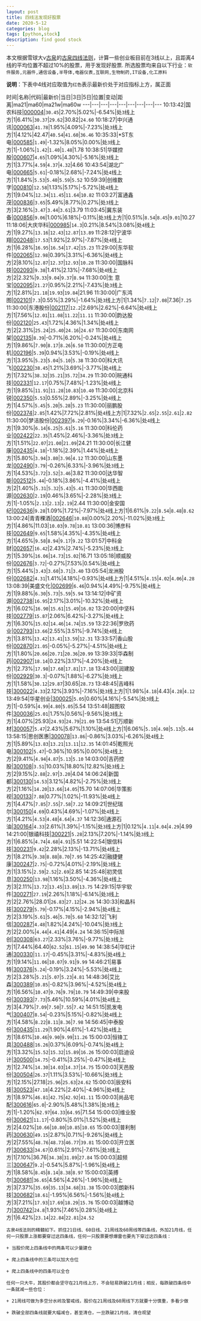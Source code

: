 ```yaml
---
layout: post
title: 四线法发现好股票
date: 2020-5-12
categories: blog
tags: [python,stock]
description: find good stock
---
```



本文根据雪球大v[古泉](https://xueqiu.com/u/7148646888)的[古泉四线法则](https://xueqiu.com/7148646888/130498192)，计算一些创业板目前在3线以上，且距离4线的平均位置不超过10%的股票，用于发现好股票.
所选股票均来自以下行业：`软件服务,元器件,通信设备,半导体,电器仪表,互联网,生物制药,IT设备,化工原料`

**说明**：下表中4线对应取值为`红色`表示最新价处于对应指标上方，属正面


时间|名称|代码|最新价|当日|3日|5日|位置|变动|距离|ma21|ma60|ma21w|ma60w
---|---|---|---|---|---|---|---|---
10:13:42|国农科技|[000004](https://xueqiu.com/S/SZ000004)|`30.45`|2.70%|5.02%|-6.54%|处`3`线上方|1|6.41%|`30.37`|`29.62`|30.82|`24.60`
10:18:27|中兴通讯|[000063](https://xueqiu.com/S/SZ000063)|`41.78`|1.95%|4.09%|-7.23%|处`3`线上方|1|4.12%|42.47|`40.54`|`41.60`|`36.46`
10:35:33|*ST东电|[000585](https://xueqiu.com/S/SZ000585)|`1.49`|-1.32%|8.05%|0.00%|处`3`线上方|1|-1.06%|`1.42`|`1.40`|`1.48`|1.78
10:38:51|华媒控股|[000607](https://xueqiu.com/S/SZ000607)|`4.65`|1.09%|4.30%|-5.16%|处`3`线上方|1|3.77%|`4.59`|`4.37`|`4.32`|4.66
10:43:54|湖北广电|[000665](https://xueqiu.com/S/SZ000665)|`5.61`|-0.18%|2.68%|-7.24%|处`4`线上方|1|1.84%|`5.53`|`5.40`|`5.59`|`5.52`
10:59:39|创维数字|[000810](https://xueqiu.com/S/SZ000810)|`12.58`|1.13%|5.17%|-5.72%|处`4`线上方|1|9.04%|`12.34`|`11.45`|`11.64`|`10.82`
11:03:27|富通鑫茂|[000836](https://xueqiu.com/S/SZ000836)|`3.65`|5.49%|8.77%|0.27%|处`3`线上方|3|2.16%|`3.47`|`3.44`|`3.61`|3.79
11:03:45|冀东装备|[000856](https://xueqiu.com/S/SZ000856)|`9.06`|1.00%|6.18%|-0.11%|处`3`线上方|1|0.51%|`8.54`|`8.45`|`9.01`|10.27
11:18:06|大庆华科|[000985](https://xueqiu.com/S/SZ000985)|`14.3`|0.21%|8.54%|3.08%|处`4`线上方|1|9.27%|`13.16`|`12.43`|`12.87`|`13.89`
11:28:12|宁波华翔|[002048](https://xueqiu.com/S/SZ002048)|`17.53`|1.92%|2.97%|-7.87%|处`4`线上方|1|6.28%|`16.95`|`16.54`|`17.42`|`15.23`
11:29:00|东华软件|[002065](https://xueqiu.com/S/SZ002065)|`12.98`|0.39%|3.31%|-6.36%|处`4`线上方|2|8.10%|`12.87`|`12.37`|`12.93`|`10.28`
11:30:00|国脉科技|[002093](https://xueqiu.com/S/SZ002093)|`9.38`|1.41%|2.13%|-7.68%|处`4`线上方|2|2.32%|`9.33`|`9.04`|`9.37`|`8.94`
11:30:00|生 意 宝|[002095](https://xueqiu.com/S/SZ002095)|`21.27`|0.95%|2.21%|-7.43%|处`3`线上方|1|2.81%|`21.18`|`19.93`|`19.84`|21.96
11:30:00|广东鸿图|[002101](https://xueqiu.com/S/SZ002101)|`7.3`|0.55%|3.29%|-1.64%|处`3`线上方|1|1.34%|`7.12`|`7.08`|7.36|`7.25`
11:30:00|东港股份|[002117](https://xueqiu.com/S/SZ002117)|`12.2`|2.69%|2.62%|-6.64%|处`4`线上方|1|7.56%|`12.01`|`11.08`|`11.22`|`11.11`
11:30:00|韵达股份|[002120](https://xueqiu.com/S/SZ002120)|`25.43`|1.72%|4.36%|1.34%|处`4`线上方|2|2.31%|`25.24`|`25.40`|`24.16`|`24.67`
11:30:00|东南网架|[002135](https://xueqiu.com/S/SZ002135)|`8.39`|-0.71%|6.20%|-0.24%|处`4`线上方|1|9.86%|`7.90`|`8.17`|`8.26`|`6.50`
11:30:00|方正电机|[002196](https://xueqiu.com/S/SZ002196)|`5.39`|0.94%|3.53%|-0.19%|处`4`线上方|1|3.95%|`5.23`|`5.04`|`5.10`|`5.38`
11:30:00|科大讯飞|[002230](https://xueqiu.com/S/SZ002230)|`38.45`|1.21%|3.69%|-3.77%|处`4`线上方|1|7.32%|`38.32`|`35.21`|`35.72`|`34.29`
11:30:00|皖通科技|[002331](https://xueqiu.com/S/SZ002331)|`12.17`|0.75%|7.48%|-1.23%|处`4`线上方|1|9.85%|`11.91`|`11.28`|`10.83`|`10.40`
11:30:00|北京科锐|[002350](https://xueqiu.com/S/SZ002350)|`5.53`|0.55%|2.89%|-3.25%|处`4`线上方|1|4.57%|`5.45`|`5.20`|`5.28`|`5.23`
11:30:00|丽鹏股份|[002374](https://xueqiu.com/S/SZ002374)|`2.85`|1.42%|7.72%|2.81%|处`4`线上方|1|7.32%|`2.65`|`2.55`|`2.61`|`2.82`
11:30:00|梦洁股份|[002397](https://xueqiu.com/S/SZ002397)|`6.29`|-0.16%|3.34%|-6.36%|处`4`线上方|1|9.30%|`6.14`|`6.25`|`5.61`|`5.16`
11:30:00|科伦药业|[002422](https://xueqiu.com/S/SZ002422)|`22.35`|1.45%|2.46%|-3.36%|处`3`线上方|1|1.51%|`22.07`|`21.00`|`21.09`|24.21
11:30:00|长江健康|[002435](https://xueqiu.com/S/SZ002435)|`4.18`|-1.18%|2.39%|1.44%|处`4`线上方|1|5.80%|`3.94`|`3.80`|`3.96`|`4.12`
11:30:00|山东墨龙|[002490](https://xueqiu.com/S/SZ002490)|`3.79`|-0.26%|6.33%|-3.96%|处`3`线上方|1|4.53%|`3.72`|`3.52`|`3.46`|3.82
11:30:00|达华智能|[002512](https://xueqiu.com/S/SZ002512)|`5.44`|-0.18%|3.86%|-4.41%|处`4`线上方|2|1.40%|`5.31`|`5.32`|`5.43`|`5.41`
11:30:00|华西能源|[002630](https://xueqiu.com/S/SZ002630)|`2.19`|0.46%|3.65%|-2.28%|处`3`线上方|1|-1.05%|`2.13`|`2.13`|`2.19`|2.44
11:30:00|金安国纪|[002636](https://xueqiu.com/S/SZ002636)|`9.28`|1.09%|1.72%|-7.97%|处`4`线上方|1|6.61%|`9.22`|`8.54`|`8.48`|`8.62`
13:00:24|青青稞酒|[002646](https://xueqiu.com/S/SZ002646)|`10.88`|0.00%|2.20%|-11.02%|处`3`线上方|1|4.86%|11.03|`10.03`|`9.78`|`10.81`
13:00:36|博彦科技|[002649](https://xueqiu.com/S/SZ002649)|`9.65`|1.58%|4.35%|-4.35%|处`4`线上方|1|4.65%|`9.58`|`8.94`|`9.17`|`9.22`
13:01:57|中科金财|[002657](https://xueqiu.com/S/SZ002657)|`16.42`|2.43%|2.74%|-5.23%|处`3`线上方|1|5.39%|`16.06`|`14.73`|`15.02`|16.71
13:05:18|顺威股份|[002676](https://xueqiu.com/S/SZ002676)|`3.72`|-0.27%|7.53%|0.54%|处`4`线上方|1|5.44%|`3.43`|`3.60`|`3.71`|`3.40`
13:05:54|龙洲股份|[002682](https://xueqiu.com/S/SZ002682)|`4.31`|1.41%|4.18%|-0.93%|处`4`线上方|1|4.51%|`4.15`|`4.02`|`4.06`|`4.28`
13:08:39|美盛文化|[002699](https://xueqiu.com/S/SZ002699)|`6.46`|0.94%|4.49%|-9.75%|处`4`线上方|1|9.88%|`6.30`|`5.73`|`5.59`|`5.94`
13:14:12|中矿资源|[002738](https://xueqiu.com/S/SZ002738)|`16.95`|2.17%|3.01%|-10.32%|处`4`线上方|1|6.02%|`16.90`|`15.61`|`15.49`|`16.02`
13:20:00|中坚科技|[002779](https://xueqiu.com/S/SZ002779)|`15.87`|2.06%|6.42%|-3.27%|处`4`线上方|1|6.30%|`15.02`|`14.46`|`14.74`|`15.59`
13:22:36|罗欣药业|[002793](https://xueqiu.com/S/SZ002793)|`13.66`|2.55%|3.51%|-9.74%|处`4`线上方|1|3.81%|`13.42`|`13.41`|`13.59`|`12.31`
13:33:57|香山股份|[002870](https://xueqiu.com/S/SZ002870)|`21.05`|-0.05%|-5.27%|-4.51%|处`4`线上方|1|1.80%|`20.66`|`20.71`|`20.36`|`20.99`
13:39:33|华森制药|[002907](https://xueqiu.com/S/SZ002907)|`18.14`|0.22%|3.17%|-4.20%|处`4`线上方|1|2.73%|`17.98`|`17.68`|`17.81`|`17.18`
13:43:00|润建股份|[002929](https://xueqiu.com/S/SZ002929)|`30.3`|-0.07%|1.88%|-6.27%|处`3`线上方|1|1.58%|`30.12`|`29.87`|30.65|`28.73`
13:48:45|吉峰科技|[300022](https://xueqiu.com/S/SZ300022)|`4.33`|2.12%|3.93%|-7.16%|处`3`线上方|1|1.98%|`4.18`|4.43|`4.28`|`4.12`
13:49:54|华星创业|[300025](https://xueqiu.com/S/SZ300025)|`5.05`|0.60%|4.16%|-5.54%|处`3`线上方|1|-0.59%|`4.99`|`4.80`|`5.05`|5.54
13:51:48|超图软件|[300036](https://xueqiu.com/S/SZ300036)|`25.01`|1.75%|0.56%|-9.56%|处`3`线上方|1|4.07%|25.93|`24.93`|`24.79`|`21.09`
13:54:51|万顺新材|[300057](https://xueqiu.com/S/SZ300057)|`5.47`|2.43%|5.67%|1.10%|处`4`线上方|1|6.06%|`5.10`|`4.98`|`5.13`|`5.44`
13:58:15|思创医惠|[300078](https://xueqiu.com/S/SZ300078)|`13.86`|-0.86%|3.03%|-6.26%|处`4`线上方|1|5.89%|`13.83`|`13.21`|`13.11`|`12.35`
14:01:45|乾照光电|[300102](https://xueqiu.com/S/SZ300102)|`5.47`|-0.36%|10.95%|0.00%|处`4`线上方|2|9.41%|`4.94`|`4.87`|`5.13`|`5.10`
14:03:00|吉药控股|[300108](https://xueqiu.com/S/SZ300108)|`3.51`|10.03%|18.80%|12.82%|处`3`线上方|2|9.15%|`2.88`|`2.97`|`3.20`|4.04
14:06:24|新国都|[300130](https://xueqiu.com/S/SZ300130)|`14.53`|3.12%|4.82%|-2.75%|处`3`线上方|2|1.16%|`14.20`|`13.66`|`14.05`|15.70
14:07:06|华策影视|[300133](https://xueqiu.com/S/SZ300133)|`7.88`|0.77%|1.02%|-11.93%|处`4`线上方|1|4.47%|`7.85`|`7.55`|`7.58`|`7.22`
14:09:21|世纪瑞尔|[300150](https://xueqiu.com/S/SZ300150)|`4.69`|0.43%|4.69%|-1.07%|处`4`线上方|1|4.21%|`4.53`|`4.48`|`4.64`|`4.37`
14:12:36|通源石油|[300164](https://xueqiu.com/S/SZ300164)|`4.33`|2.61%|1.39%|-1.15%|处`3`线上方|1|0.12%|`4.11`|`4.04`|`4.29`|4.99
14:21:00|银禧科技|[300221](https://xueqiu.com/S/SZ300221)|`5.28`|2.13%|7.20%|-1.14%|处`3`线上方|1|6.85%|`4.74`|`4.68`|`4.91`|5.51
14:22:54|银信科技|[300231](https://xueqiu.com/S/SZ300231)|`9.42`|2.28%|2.13%|-13.71%|处`4`线上方|1|8.21%|`9.38`|`8.88`|`8.70`|`7.95`
14:25:42|融捷健康|[300247](https://xueqiu.com/S/SZ300247)|`2.75`|-0.72%|4.01%|-2.19%|处`3`线上方|1|3.15%|`2.59`|`2.52`|`2.69`|2.85
14:25:48|初灵信息|[300250](https://xueqiu.com/S/SZ300250)|`13.98`|1.16%|3.50%|-4.36%|处`4`线上方|3|2.11%|`13.72`|`13.45`|`13.89`|`13.75`
14:29:15|华宇软件|[300271](https://xueqiu.com/S/SZ300271)|`27.19`|2.26%|1.18%|-6.14%|处`3`线上方|2|2.76%|28.01|`26.83`|`27.12`|`24.26`
14:30:33|和晶科技|[300279](https://xueqiu.com/S/SZ300279)|`5.79`|-0.17%|4.15%|-2.94%|处`4`线上方|2|3.19%|`5.61`|`5.46`|`5.70`|`5.68`
14:32:12|飞利信|[300287](https://xueqiu.com/S/SZ300287)|`4.48`|1.82%|4.24%|-10.04%|处`3`线上方|2|2.00%|`4.44`|`4.41`|4.49|`4.24`
14:36:15|中际旭创|[300308](https://xueqiu.com/S/SZ300308)|`63.27`|2.33%|3.76%|-9.77%|处`3`线上方|1|7.44%|64.40|`62.52`|`61.15`|`49.90`
14:38:54|华虹计通|[300330](https://xueqiu.com/S/SZ300330)|`11.17`|-0.45%|3.31%|-4.83%|处`4`线上方|1|9.14%|`11.06`|`10.07`|`9.91`|`9.99`
14:46:21|易事特|[300376](https://xueqiu.com/S/SZ300376)|`5.24`|-0.19%|3.24%|-5.53%|处`4`线上方|2|3.28%|`5.21`|`5.07`|`5.23`|`4.81`
14:48:36|艾比森|[300389](https://xueqiu.com/S/SZ300389)|`10.85`|-0.82%|3.96%|-4.52%|处`4`线上方|1|6.56%|`10.47`|`9.76`|`9.79`|`10.79`
14:49:39|中来股份|[300393](https://xueqiu.com/S/SZ300393)|`7.73`|5.46%|10.59%|4.01%|处`4`线上方|3|4.79%|`7.09`|`7.50`|`7.55`|`7.42`
14:51:15|凯发电气|[300407](https://xueqiu.com/S/SZ300407)|`8.54`|-0.23%|5.15%|-0.82%|处`4`线上方|1|4.58%|`8.22`|`8.11`|`8.36`|`7.98`
14:56:45|中泰股份|[300435](https://xueqiu.com/S/SZ300435)|`11.29`|1.90%|4.61%|-1.42%|处`4`线上方|1|8.61%|`10.46`|`9.90`|`9.99`|`11.26`
15:00:03|恒锋工具|[300488](https://xueqiu.com/S/SZ300488)|`16.26`|0.37%|6.09%|-0.74%|处`4`线上方|1|3.32%|`15.52`|`15.32`|`15.89`|`16.26`
15:00:03|启迪设计|[300500](https://xueqiu.com/S/SZ300500)|`14.75`|-0.41%|3.25%|-0.47%|处`4`线上方|1|2.74%|`14.30`|`14.03`|`14.37`|`14.75`
15:00:03|天邑股份|[300504](https://xueqiu.com/S/SZ300504)|`26.37`|1.11%|3.53%|-10.66%|处`3`线上方|1|2.15%|27.18|`25.96`|`25.63`|`24.62`
15:00:03|辰安科技|[300523](https://xueqiu.com/S/SZ300523)|`47.18`|4.22%|2.40%|-4.96%|处`4`线上方|1|8.97%|`46.81`|`42.75`|`42.92`|`41.11`
15:00:03|尚品宅配|[300616](https://xueqiu.com/S/SZ300616)|`65.0`|-2.90%|5.48%|1.38%|处`3`线上方|1|-1.20%|`62.97`|`64.33`|`64.95`|71.54
15:00:03|维业股份|[300621](https://xueqiu.com/S/SZ300621)|`11.17`|-0.80%|5.01%|1.52%|处`4`线上方|2|4.02%|`10.66`|`10.80`|`10.85`|`10.65`
15:00:03|普利制药|[300630](https://xueqiu.com/S/SZ300630)|`49.15`|2.87%|0.71%|-9.26%|处`4`线上方|2|7.55%|`48.76`|`48.73`|`46.77`|`39.81`
15:00:03|开立医疗|[300633](https://xueqiu.com/S/SZ300633)|`34.67`|0.61%|2.91%|-7.61%|处`3`线上方|1|7.10%|36.76|`34.38`|`31.89`|`27.84`
15:00:03|超频三|[300647](https://xueqiu.com/S/SZ300647)|`9.2`|-0.54%|5.87%|-1.96%|处`4`线上方|1|8.58%|`8.45`|`8.14`|`8.38`|`8.97`
15:00:03|英搏尔|[300681](https://xueqiu.com/S/SZ300681)|`36.65`|4.56%|4.26%|-1.96%|处`4`线上方|3|7.37%|`35.69`|`35.13`|`34.68`|`31.38`
15:00:03|朗新科技|[300682](https://xueqiu.com/S/SZ300682)|`18.61`|-1.95%|6.56%|-1.56%|处`4`线上方|3|7.21%|`17.93`|`17.69`|`18.29`|`15.76`
15:00:03|越博动力|[300742](https://xueqiu.com/S/SZ300742)|`24.8`|1.93%|7.46%|0.28%|处`4`线上方|1|6.42%|`23.14`|`22.84`|`22.81`|`24.52`

```
古泉4线法则的精髓如下。抓住21日线、60日线、21周线及60周线等四条线，外加21月线，任何一只股票上涨都要穿过这四条线，任何一只股票要想爆雷也要先下穿过这四条线：

+ 当股价爬上四条线中的两条可以少量建仓

+ 爬上四条线中的三条可以加大仓位

+ 爬上四条线中的四条可以全仓

任何一只大牛，其股价都会坚守在21月线上方，不会轻易跌破21月线；相反，每跌破四条线中一条就减一些仓位：

+ 21周线可做为多空分水岭及警戒线，股价在21周线及60周线下方就要十分慎重，多看少做

+ 跌破全部四条线就要大幅减仓，甚至清仓，一旦跌破21月线，清仓观望
```